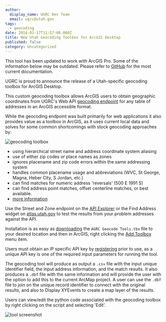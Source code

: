 ```yaml
---
author:
  display_name: UGRC Dev Team
  email: ugrc@utah.gov
tags:
  - geocoding
date: 2014-01-17T11:57:08.000Z
title: New Utah Geocoding Toolbox for ArcGIS Desktop
published: false
category: Uncategorized
---
```


This tool has been updated to work with ArcGIS Pro. Some of the information below may be outdated. Please refer to [GitHub](https://github.com/agrc/geocoding-toolbox) for the most current documentation.

UGRC is proud to announce the release of a Utah-specific geocoding toolbox for ArcGIS Desktop.

This custom geocoding toolbox allows ArcGIS users to obtain geographic coordinates from UGRC's Web API [geocoding endpoint](https://api.mapserv.utah.gov/#geocoding) for any table of addresses in an ArcGIS accessible format.

While the geocoding endpoint was built primarily for web applications it also provides value as a toolbox in ArcGIS, as it uses current local data and solves for some common shortcomings with stock geocoding approaches by:

![geocoding toolbox](/images/404.png)

- using hierarchical street name and address coordinate system aliasing
- use of either zip codes or place names as zones
- ignores placename and zip code errors within the same addressing system
- handles common placename usage and abbreviations (WVC, St George, Magna, Heber City, S Jordan, etc.)
- can find matches for numeric address 'reversals' (500 E 1991 S)
- can find address point matches, offset centerline matches, or best available.
- [more information](/blog/2013-05-10-utah-statewide-address-geocoding-web-service-upgrade)

Use the Street and Zone endpoint on the [API Explorer](https://api.mapserv.utah.gov/#geocoding) or the Find Address widget on [atlas.utah.gov](https://atlas.utah.gov/) to test the results from your problem addresses against the API.

Installation is as easy as [downloading](/products/sgid/address) the `AGRC Geocode Tools.tbx` file to your desired location and then in ArcGIS, right clicking the [Add Toolbox](https://resources.arcgis.com/en/help/main/10.1/index.html#//003q0000001m000000) menu item.

Users must obtain an IP specific API key by [registering](https://developer.mapserv.utah.gov/AccountAccess) prior to use, as a unique API key is one of the required input parameters for running the tool.

The geocoding tool will produce as output a `.csv` file with the input unique identifier field, the input address information, and the match results. It also produces a `.dbf` file with the same information and will provide the user with the option to add this to the current ArcMap project. A user can use the `.dbf` file to join on the unique record identifier to connect with the original results, and also to Display XYEvents to create a map layer of the results.

Users can view/edit the python code associated with the geocoding toolbox by right clicking on the script and selecting 'Edit'.

![tool screenshot](/images/404.png)
